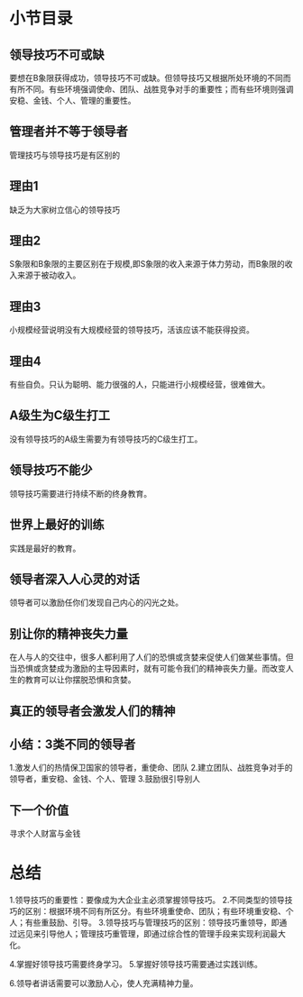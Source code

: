 # 小节目录
## 领导技巧不可或缺
  要想在B象限获得成功，领导技巧不可或缺。但领导技巧又根据所处环境的不同而有所不同。有些环境强调使命、团队、战胜竞争对手的重要性；而有些环境则强调安稳、金钱、个人、管理的重要性。
## 管理者并不等于领导者
  管理技巧与领导技巧是有区别的
## 理由1
  缺乏为大家树立信心的领导技巧
## 理由2
  S象限和B象限的主要区别在于规模,即S象限的收入来源于体力劳动，而B象限的收入来源于被动收入。
## 理由3
  小规模经营说明没有大规模经营的领导技巧，活该应该不能获得投资。
## 理由4
  有些自负。只认为聪明、能力很强的人，只能进行小规模经营，很难做大。
## A级生为C级生打工
  没有领导技巧的A级生需要为有领导技巧的C级生打工。

## 领导技巧不能少
  领导技巧需要进行持续不断的终身教育。
## 世界上最好的训练
  实践是最好的教育。

## 领导者深入人心灵的对话
  领导者可以激励任你们发现自己内心的闪光之处。
## 别让你的精神丧失力量
  在人与人的交往中，很多人都利用了人们的恐惧或贪婪来促使人们做某些事情。但当恐惧或贪婪成为激励的主导因素时，就有可能令我们的精神丧失力量。而改变人生的教育可以让你摆脱恐惧和贪婪。
## 真正的领导者会激发人们的精神

## 小结：3类不同的领导者
  1.激发人们的热情保卫国家的领导者，重使命、团队
  2.建立团队、战胜竞争对手的领导者，重安稳、金钱、个人、管理
  3.鼓励很引导别人

## 下一个价值
  寻求个人财富与金钱

# 总结
  1.领导技巧的重要性：要像成为大企业主必须掌握领导技巧。
  2.不同类型的领导技巧的区别：根据环境不同有所区分。有些环境重使命、团队；有些环境重安稳、个人；有些重鼓励、引导。
  3.领导技巧与管理技巧的区别：领导技巧重领导，即通过远见来引导他人；管理技巧重管理，即通过综合性的管理手段来实现利润最大化。

  4.掌握好领导技巧需要终身学习。
  5.掌握好领导技巧需要通过实践训练。

  6.领导者讲话需要可以激励人心，使人充满精神力量。